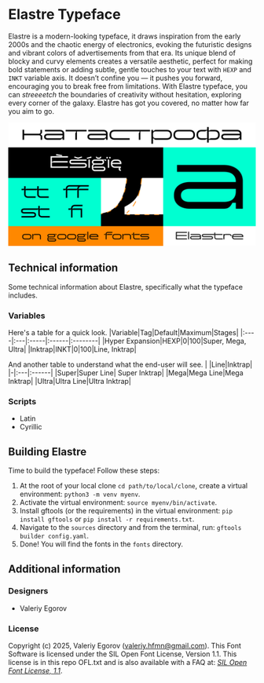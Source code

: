 # Elastre Typeface
Elastre is a modern-looking typeface, it draws inspiration from the early 2000s and the chaotic energy of electronics, evoking the futuristic designs and vibrant colors of advertisements from that era. Its unique blend of blocky and curvy elements creates a versatile aesthetic, perfect for making bold statements or adding subtle, gentle touches to your text with `HEXP` and `INKT` variable axis. It doesn’t confine you — it pushes you forward, encouraging you to break free from limitations. With Elastre typeface, you can *streeeetch* the boundaries of creativity without hesitation, exploring every corner of the galaxy. Elastre has got you covered, no matter how far you aim to go.

![Showcase.](documentation/Elastre-01.png "Elastre")

## Technical information
Some technical information about Elastre, specifically what the typeface includes. 

### Variables
Here's a table for a quick look. 
|Variable|Tag|Default|Maximum|Stages|
|:----|:---|:-----|:------|:--------|
|Hyper Expansion|HEXP|0|100|Super, Mega, Ultra|
|Inktrap|INKT|0|100|Line, Inktrap|

And another table to understand what the end-user will see.
| |Line|Inktrap|
|-|:---|:------|
|Super|Super Line| Super Inktrap|
|Mega|Mega Line|Mega Inktrap|
|Ultra|Ultra Line|Ultra Inktrap|



### Scripts
* Latin
* Cyrillic

## Building Elastre
Time to build the typeface! Follow these steps:
1. At the root of your local clone `cd path/to/local/clone`, create a virtual environment: `python3 -m venv myenv`.
2. Activate the virtual environment: `source myenv/bin/activate`.
3. Install gftools (or the requirements) in the virtual environment: `pip install gftools` or `pip install -r requirements.txt`.
4. Navigate to the `sources` directory and from the terminal, run: `gftools builder config.yaml`.
5. Done! You will find the fonts in the `fonts` directory.

## Additional information
### Designers
* Valeriy Egorov

### License
Copyright (c) 2025, Valeriy Egorov (valeriy.hfmn@gmail.com).
This Font Software is licensed under the SIL Open Font License, Version 1.1. This license is in this repo OFL.txt and is also available with a FAQ at: [*SIL Open Font License, 1.1*](http://scripts.sil.org/OFL).

